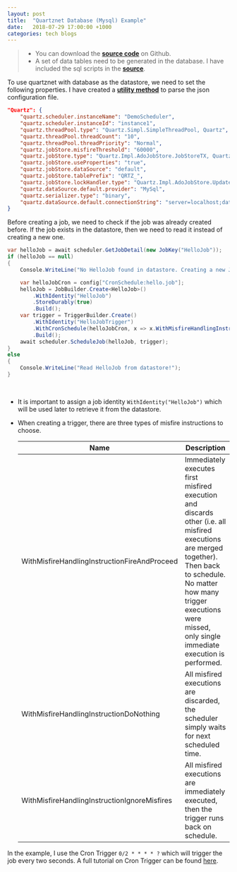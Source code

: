 ```yaml
---
layout: post
title:  "Quartznet Database (Mysql) Example"
date:   2018-07-29 17:00:00 +1000
categories: tech blogs
---
```

>* You can download the [**source code**](https://github.com/yang-zhang-syd/quartznet-database-demo) on Github.
>* A set of data tables need to be generated in the database. I have included the sql scripts in the [**source**](https://github.com/yang-zhang-syd/quartznet-database-demo/tree/master/quartznet-database-demo/sql).
<!--more-->
To use quartznet with database as the datastore, we need to set the following properties. I have created a [**utility method**](https://github.com/yang-zhang-syd/quartznet-database-demo/blob/master/quartznet-database-demo/Utils.cs) to parse the json configuration file.

```json
"Quartz": {
    "quartz.scheduler.instanceName": "DemoScheduler",
    "quartz.scheduler.instanceId": "instance1",
    "quartz.threadPool.type": "Quartz.Simpl.SimpleThreadPool, Quartz",
    "quartz.threadPool.threadCount": "10",
    "quartz.threadPool.threadPriority": "Normal",
    "quartz.jobStore.misfireThreshold": "60000",
    "quartz.jobStore.type": "Quartz.Impl.AdoJobStore.JobStoreTX, Quartz",
    "quartz.jobStore.useProperties": "true",
    "quartz.jobStore.dataSource": "default",
    "quartz.jobStore.tablePrefix": "QRTZ_",
    "quartz.jobStore.lockHandler.type": "Quartz.Impl.AdoJobStore.UpdateLockRowSemaphore, Quartz",
    "quartz.dataSource.default.provider": "MySql",
    "quartz.serializer.type": "binary",
    "quartz.dataSource.default.connectionString": "server=localhost;database=quartz;uid=root;pwd=password;SslMode=none"
}
```

Before creating a job, we need to check if the job was already created before. If the job exists in the datastore, then we need to read it instead of creating a new one. 

```csharp
var helloJob = await scheduler.GetJobDetail(new JobKey("HelloJob"));
if (helloJob == null)
{
    Console.WriteLine("No HelloJob found in datastore. Creating a new Job record!");

    var helloJobCron = config["CronSchedule:hello.job"];
    helloJob = JobBuilder.Create<HelloJob>()
        .WithIdentity("HelloJob")
        .StoreDurably(true)
        .Build();
    var trigger = TriggerBuilder.Create()
        .WithIdentity("HelloJobTrigger")
        .WithCronSchedule(helloJobCron, x => x.WithMisfireHandlingInstructionFireAndProceed())
        .Build();
    await scheduler.ScheduleJob(helloJob, trigger);
}
else
{
    Console.WriteLine("Read HelloJob from datastore!");
}
```
<br/>

* It is important to assign a job identity `WithIdentity("HelloJob")` which will be used later to retrieve it from the datastore.
* When creating a trigger, there are three types of misfire instructions to choose.

    Name | Description 
    --- | ---
    WithMisfireHandlingInstructionFireAndProceed | Immediately executes first misfired execution and discards other (i.e. all misfired executions are merged together). Then back to schedule. No matter how many trigger executions were missed, only single immediate execution is performed.
    WithMisfireHandlingInstructionDoNothing | All misfired executions are discarded, the scheduler simply waits for next scheduled time.
    WithMisfireHandlingInstructionIgnoreMisfires | All misfired executions are immediately executed, then the trigger runs back on schedule.

In the example, I use the Cron Trigger `0/2 * * * * ?` which will trigger the job every two seconds. A full tutorial on Cron Trigger can be found [here](http://www.quartz-scheduler.org/documentation/quartz-2.x/tutorials/crontrigger.html).

